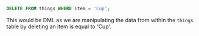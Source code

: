 ```sql
DELETE FROM things WHERE item = 'Cup';
```

This would be DML as we are manipulating the data from within the `things` table by deleting an item is equal to 'Cup'.